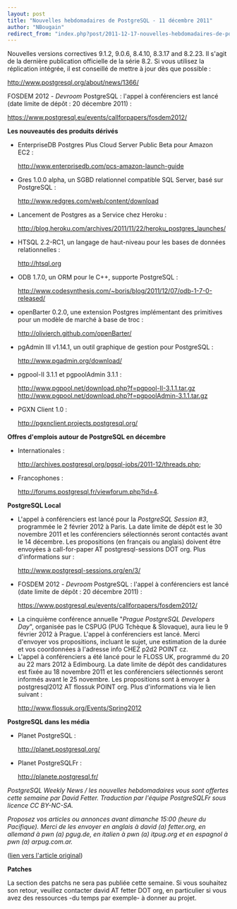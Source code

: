 ```yaml
---
layout: post
title: "Nouvelles hebdomadaires de PostgreSQL - 11 décembre 2011"
author: "NBougain"
redirect_from: "index.php?post/2011-12-17-nouvelles-hebdomadaires-de-postgresql-11-decembre-2011 "
---
```



<p>Nouvelles versions correctives 9.1.2, 9.0.6, 8.4.10, 8.3.17 and 8.2.23. Il s'agit de la derni&egrave;re publication officielle de la s&eacute;rie 8.2. Si vous utilisez la r&eacute;plication int&eacute;gr&eacute;e, il est conseill&eacute; de mettre &agrave; jour d&egrave;s que possible&nbsp;: 

<a target="_blank" href="http://www.postgresql.org/about/news/1366/">http://www.postgresql.org/about/news/1366/</a></p>

<p>FOSDEM 2012 - <em>Devroom</em> PostgreSQL&nbsp;: l'appel &agrave; conf&eacute;renciers est lanc&eacute; (date limite de d&eacute;p&ocirc;t&nbsp;: 20 d&eacute;cembre 2011)&nbsp;: 

<a target="_blank" href="https://www.postgresql.eu/events/callforpapers/fosdem2012/">https://www.postgresql.eu/events/callforpapers/fosdem2012/</a></p>

<!--more-->


<p><strong>Les nouveaut&eacute;s des produits d&eacute;riv&eacute;s</strong></p>

<ul>

<li>EnterpriseDB Postgres Plus Cloud Server Public Beta pour Amazon EC2&nbsp;: 

<a target="_blank" href="http://www.enterprisedb.com/pcs-amazon-launch-guide">http://www.enterprisedb.com/pcs-amazon-launch-guide</a></li>

<li>Gres 1.0.0 alpha, un SGBD relationnel compatible SQL Server, bas&eacute; sur PostgreSQL&nbsp;: 

<a target="_blank" href="http://www.redgres.com/web/content/download">http://www.redgres.com/web/content/download</a></li>

<li>Lancement de Postgres as a Service chez Heroku&nbsp;: 

<a target="_blank" href="http://blog.heroku.com/archives/2011/11/22/heroku_postgres_launches/">http://blog.heroku.com/archives/2011/11/22/heroku_postgres_launches/</a></li>

<li>HTSQL 2.2-RC1, un langage de haut-niveau pour les bases de donn&eacute;es relationnelles&nbsp;: 

<a target="_blank" href="http://htsql.org">http://htsql.org</a></li>

<li>ODB 1.7.0, un ORM pour le C++, supporte PostgreSQL&nbsp;: 

<a target="_blank" href="http://www.codesynthesis.com/~boris/blog/2011/12/07/odb-1-7-0-released/">http://www.codesynthesis.com/~boris/blog/2011/12/07/odb-1-7-0-released/</a></li>

<li>openBarter 0.2.0, une extension Postgres impl&eacute;mentant des primitives pour un mod&egrave;le de march&eacute; &agrave; base de troc&nbsp;: 

<a target="_blank" href="http://olivierch.github.com/openBarter/">http://olivierch.github.com/openBarter/</a></li>

<li>pgAdmin III v1.14.1, un outil graphique de gestion pour PostgreSQL&nbsp;: 

<a target="_blank" href="http://www.pgadmin.org/download/">http://www.pgadmin.org/download/</a></li>

<li>pgpool-II 3.1.1 et pgpoolAdmin 3.1.1&nbsp;: 

<a target="_blank" href="http://www.pgpool.net/download.php?f=pgpool-II-3.1.1.tar.gz">http://www.pgpool.net/download.php?f=pgpool-II-3.1.1.tar.gz</a> <a target="_blank" href="http://www.pgpool.net/download.php?f=pgpoolAdmin-3.1.1.tar.gz">http://www.pgpool.net/download.php?f=pgpoolAdmin-3.1.1.tar.gz</a></li>

<li>PGXN Client 1.0&nbsp;: 

<a target="_blank" href="http://pgxnclient.projects.postgresql.org/">http://pgxnclient.projects.postgresql.org/</a></li>

</ul>

<p><strong>Offres d'emplois autour de PostgreSQL en d&eacute;cembre</strong></p>

<ul>

<li>Internationales&nbsp;: 

<a target="_blank" href="http://archives.postgresql.org/pgsql-jobs/2011-12/threads.php">http://archives.postgresql.org/pgsql-jobs/2011-12/threads.php</a>;</li>

<li>Francophones&nbsp;: 

<a target="_blank" href="http://forums.postgresql.fr/viewforum.php?id=4">http://forums.postgresql.fr/viewforum.php?id=4</a>.</li>

</ul>

<p><strong>PostgreSQL Local</strong></p>

<ul>

<li>L'appel &agrave; conf&eacute;renciers est lanc&eacute; pour la <em>PostgreSQL Session #3</em>, programm&eacute;e le 2 f&eacute;vrier 2012 &agrave; Paris. La date limite de d&eacute;p&ocirc;t est le 30 novembre 2011 et les conf&eacute;renciers s&eacute;lectionn&eacute;s seront contact&eacute;s avant le 14 d&eacute;cembre. Les propositions (en fran&ccedil;ais ou anglais) doivent &ecirc;tre envoy&eacute;es &agrave; call-for-paper AT postgresql-sessions DOT org. Plus d'informations sur&nbsp;: 

<a target="_blank" href="http://www.postgresql-sessions.org/en/3/">http://www.postgresql-sessions.org/en/3/</a></li>

<li>FOSDEM 2012 - <em>Devroom</em> PostgreSQL&nbsp;: l'appel &agrave; conf&eacute;renciers est lanc&eacute; (date limite de d&eacute;p&ocirc;t&nbsp;: 20 d&eacute;cembre 2011)&nbsp;: 

<a target="_blank" href="https://www.postgresql.eu/events/callforpapers/fosdem2012/">https://www.postgresql.eu/events/callforpapers/fosdem2012/</a></li>

<li>La cinqui&egrave;me conf&eacute;rence annuelle "<em>Prague PostgreSQL Developers Day</em>", organis&eacute;e pas le CSPUG (PUG Tch&egrave;que &amp; Slovaque), aura lieu le 9 f&eacute;vrier 2012 &agrave; Prague. L'appel &agrave; conf&eacute;renciers est lanc&eacute;. Merci d'envoyer vos propositions, incluant le sujet, une estimation de la dur&eacute;e et vos coordonn&eacute;es &agrave; l'adresse info CHEZ p2d2 POINT cz.</li>

<li>L'appel &agrave; conf&eacute;renciers a &eacute;t&eacute; lanc&eacute; pour le FLOSS UK, programm&eacute; du 20 au 22 mars 2012 &agrave; Edimbourg. La date limite de d&eacute;p&ocirc;t des candidatures est fix&eacute;e au 18 novembre 2011 et les conf&eacute;renciers s&eacute;lectionn&eacute;s seront inform&eacute;s avant le 25 novembre. Les propositions sont &agrave; envoyer &agrave; postgresql2012 AT flossuk POINT org. Plus d'informations via le lien suivant&nbsp;: 

<a target="_blank" href="http://www.flossuk.org/Events/Spring2012">http://www.flossuk.org/Events/Spring2012</a></li>

</ul>

<p><strong>PostgreSQL dans les m&eacute;dia</strong></p>

<ul>

<li>Planet PostgreSQL&nbsp;: 

<a target="_blank" href="http://planet.postgresql.org/">http://planet.postgresql.org/</a></li>

<li>Planet PostgreSQLFr&nbsp;: 

<a target="_blank" href="http://planete.postgresql.fr/">http://planete.postgresql.fr/</a></li>

</ul>

<p><i>PostgreSQL Weekly News / les nouvelles hebdomadaires vous sont offertes cette semaine par David Fetter. Traduction par l'&eacute;quipe PostgreSQLFr sous licence CC BY-NC-SA.</i></p>

<p><i>Proposez vos articles ou annonces avant dimanche 15:00 (heure du Pacifique). Merci de les envoyer en anglais &agrave; david (a) fetter.org, en allemand &agrave; pwn (a) pgug.de, en italien &agrave; pwn (a) itpug.org et en espagnol &agrave; pwn (a) arpug.com.ar.</i></p>

<p>(<a target="_blank" href="http://archives.postgresql.org/pgsql-announce/2011-12/msg00007.php">lien vers l'article original</a>)</p>

<p><strong>Patches</strong></p>

<p>La section des patchs ne sera pas publi&eacute;e cette semaine. Si vous souhaitez son retour, veuillez contacter david AT fetter DOT org, en particulier si vous avez des ressources -du temps par exemple- &agrave; donner au projet.</p>
